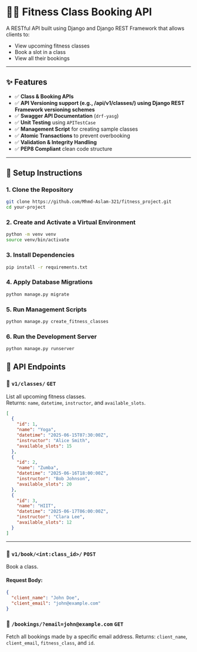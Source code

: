 # 🏋️‍♀️ Fitness Class Booking API

A RESTful API built using Django and Django REST Framework that allows clients to:

- View upcoming fitness classes
- Book a slot in a class
- View all their bookings

---

## ✨ Features

- ✅ **Class & Booking APIs**
- ✅ **API Versioning support (e.g., /api/v1/classes/) using Django REST Framework versioning schemes**
- ✅ **Swagger API Documentation** (`drf-yasg`)
- ✅ **Unit Testing** using `APITestCase`
- ✅ **Management Script** for creating sample classes
- ✅ **Atomic Transactions** to prevent overbooking
- ✅ **Validation & Integrity Handling**
- ✅ **PEP8 Compliant** clean code structure

---


## 🧰 Setup Instructions

### 1. Clone the Repository

```bash
git clone https://github.com/Mhmd-Aslam-321/fitness_project.git
cd your-project
```

### 2. Create and Activate a Virtual Environment

```bash
python -m venv venv
source venv/bin/activate
```

### 3. Install Dependencies

```bash
pip install -r requirements.txt
```

### 4. Apply Database Migrations

```bash
python manage.py migrate
```

### 5. Run Management Scripts

```bash
python manage.py create_fitness_classes

```

### 6. Run the Development Server

```bash
python manage.py runserver

```


## 📁 API Endpoints

### 📌 `v1/classes/` `GET`

List all upcoming fitness classes.  
Returns: `name`, `datetime`, `instructor`, and `available_slots`.
```json
[
  {
    "id": 1,
    "name": "Yoga",
    "datetime": "2025-06-15T07:30:00Z",
    "instructor": "Alice Smith",
    "available_slots": 15
  },
  {
    "id": 2,
    "name": "Zumba",
    "datetime": "2025-06-16T18:00:00Z",
    "instructor": "Bob Johnson",
    "available_slots": 20
  },
  {
    "id": 3,
    "name": "HIIT",
    "datetime": "2025-06-17T06:00:00Z",
    "instructor": "Clara Lee",
    "available_slots": 12
  }
]
```

---

### 📝 `v1/book/<int:class_id>/` `POST`

Book a class.

#### Request Body:
```json
{
  "client_name": "John Doe",
  "client_email": "john@example.com"
}
```

### 📝 `/bookings/?email=john@example.com` `GET`

Fetch all bookings made by a specific email address.
Returns: `client_name`, `client_email`, `fitness_class`, and `id`.





